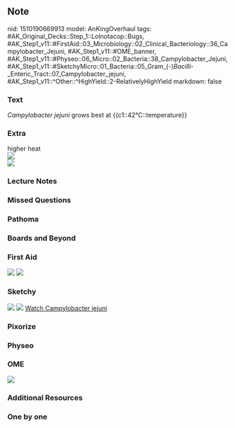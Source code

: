## Note
nid: 1510190669913
model: AnKingOverhaul
tags: #AK_Original_Decks::Step_1::Lolnotacop::Bugs, #AK_Step1_v11::#FirstAid::03_Microbiology::02_Clinical_Bacteriology::36_Campylobacter_Jejuni, #AK_Step1_v11::#OME_banner, #AK_Step1_v11::#Physeo::06_Micro::02_Bacteria::38_Campylobacter_Jejuni, #AK_Step1_v11::#SketchyMicro::01_Bacteria::05_Gram_(-)_Bacilli_-_Enteric_Tract::07_Campylobacter_jejuni, #AK_Step1_v11::^Other::^HighYield::2-RelativelyHighYield
markdown: false

### Text
<i>Campylobacter jejuni</i> grows best at {{c1::42°C::temperature}}

### Extra
<div>
  higher heat
</div><img src="paste-23742579212770.jpg">
<div><img src="paste-23828478558279.jpg"></div>

### Lecture Notes


### Missed Questions


### Pathoma


### Boards and Beyond


### First Aid
<img src="tmp8q1m2nob.png"> <img src="tmpco9c4tb7.png">

### Sketchy
<img src="paste-122677150875651.jpg"> <img src=
"paste-7dbaf454466c783595299bb5870234d8e0a1e869.png"> <a href=
"https://dashboard.sketchy.com/study/medical/courses/medical-microbiology/units/medical-microbiology-bacteria/videos/medical-microbiology-bacteria-gram-negative-bacilli-enteric-tract-campylobacter-jejuni?utm_source=anki&utm_medium=partnership&utm_campaign=february_update&utm_content=medical">
Watch Campylobacter jejuni</a>

### Pixorize


### Physeo


### OME
<div class="ome-widget">
  <a href="https://onlinemeded.org?ref=anki"><img src=
  "_OME_AnkiFlashcards_General_7.png"></a>
</div>

### Additional Resources


### One by one

